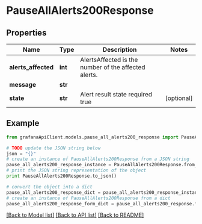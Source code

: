 # PauseAllAlerts200Response


## Properties
Name | Type | Description | Notes
------------ | ------------- | ------------- | -------------
**alerts_affected** | **int** | AlertsAffected is the number of the affected alerts. | 
**message** | **str** |  | 
**state** | **str** | Alert result state required true | [optional] 

## Example

```python
from grafanaApiClient.models.pause_all_alerts200_response import PauseAllAlerts200Response

# TODO update the JSON string below
json = "{}"
# create an instance of PauseAllAlerts200Response from a JSON string
pause_all_alerts200_response_instance = PauseAllAlerts200Response.from_json(json)
# print the JSON string representation of the object
print PauseAllAlerts200Response.to_json()

# convert the object into a dict
pause_all_alerts200_response_dict = pause_all_alerts200_response_instance.to_dict()
# create an instance of PauseAllAlerts200Response from a dict
pause_all_alerts200_response_form_dict = pause_all_alerts200_response.from_dict(pause_all_alerts200_response_dict)
```
[[Back to Model list]](../README.md#documentation-for-models) [[Back to API list]](../README.md#documentation-for-api-endpoints) [[Back to README]](../README.md)


